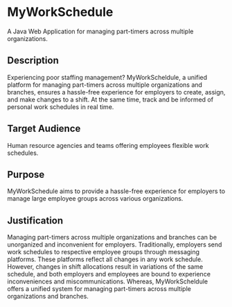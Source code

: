 # MyWorkSchedule

A Java Web Application for managing part-timers across multiple organizations.

## Description

Experiencing poor staffing management? MyWorkScheldule, a unified platform for managing part-timers across multiple organizations and branches, ensures a hassle-free experience for employers to create, assign, and make changes to a shift. At the same time, track and be informed of personal work schedules in real time.
## Target Audience

Human resource agencies and teams offering employees flexible work schedules.

## Purpose

MyWorkSchedule aims to provide a hassle-free experience for employers to manage large employee groups across various organizations.

## Justification

Managing part-timers across multiple organizations and branches can be unorganized and inconvenient for employers. Traditionally, employers send work schedules to respective employee groups through messaging platforms. These platforms reflect all changes in any work schedule. However, changes in shift allocations result in variations of the same schedule, and both employers and employees are bound to experience inconveniences and miscommunications. Whereas, MyWorkScheldule offers a unified system for managing part-timers across multiple organizations and branches.
